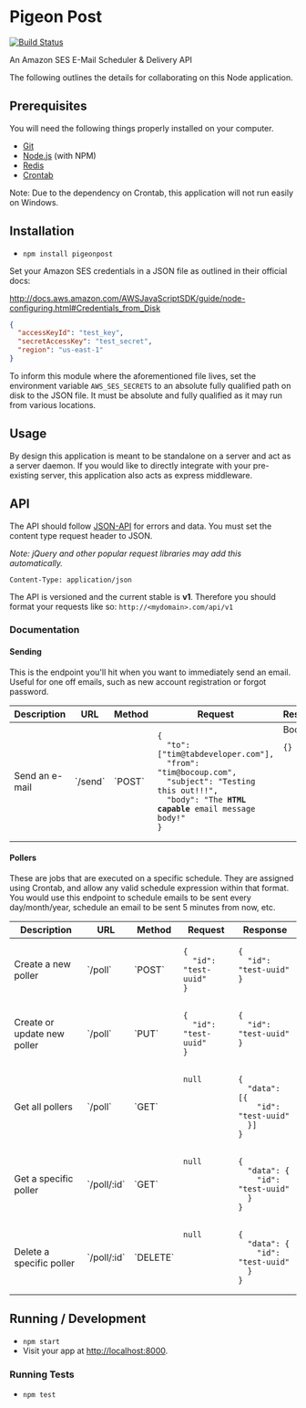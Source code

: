 # Pigeon Post

[![Build Status](https://travis-ci.org/tbranyen/pigeonpost.svg)](https://travis-ci.org/tbranyen/pigeonpost)

An Amazon SES E-Mail Scheduler & Delivery API

The following outlines the details for collaborating on this Node application.

## Prerequisites

You will need the following things properly installed on your computer.

* [Git](http://git-scm.com/)
* [Node.js](http://nodejs.org/) (with NPM)
* [Redis](http://redis.io/)
* [Crontab](http://crontab.org/)

Note: Due to the dependency on Crontab, this application will not run
easily on Windows.

## Installation

* `npm install pigeonpost`

Set your Amazon SES credentials in a JSON file as outlined in their official
docs:

http://docs.aws.amazon.com/AWSJavaScriptSDK/guide/node-configuring.html#Credentials_from_Disk


```json
{
  "accessKeyId": "test_key",
  "secretAccessKey": "test_secret",
  "region": "us-east-1"
}
```

To inform this module where the aforementioned file lives, set the environment
variable `AWS_SES_SECRETS` to an absolute fully qualified path on disk to the
JSON file.  It must be absolute and fully qualified as it may run from various
locations.

## Usage

By design this application is meant to be standalone on a server and act as a
server daemon.  If you would like to directly integrate with your pre-existing
server, this application also acts as express middleware.

## API

The API should follow [JSON-API](http://jsonapi.org/) for errors and data.  You
must set the content type request header to JSON.

*Note: jQuery and other popular request libraries may add this automatically.*

``` http
Content-Type: application/json
```

The API is versioned and the current stable is **v1**.  Therefore you should
format your requests like so: `http://<mydomain>.com/api/v1`

### Documentation

#### Sending

This is the endpoint you'll hit when you want to immediately send an email.
Useful for one off emails, such as new account registration or forgot password.

<table width="100%">

<thead>
  <tr>
    <th>Description</th>
    <th>URL</th>
    <th>Method</th>
    <th>Request</th>
    <th>Response</th>
  </tr>
</thead>

<tbody>
  <!-- Create poller -->
  <tr>
    <td>Send an e-mail</td>
    <td>`/send`</td>
    <td>`POST`</td>
    <td>
<pre class="highlight"><code>{
  "to": ["tim@tabdeveloper.com"],
  "from": "tim@bocoup.com",
  "subject": "Testing this out!!!",
  "body": "The <b>HTML capable</b> email message body!"
}</code></pre>
    </td>
    <td valign="top">
      Body:
      <pre class="highlight"><code>{}</code></pre></td>
  </tr>
</tbody>
</table>

#### Pollers

These are jobs that are executed on a specific schedule.  They are assigned using
Crontab, and allow any valid schedule expression within that format.  You would
use this endpoint to schedule emails to be sent every day/month/year, schedule
an email to be sent 5 minutes from now, etc.

<table width="100%">

<thead>
  <tr>
    <th>Description</th>
    <th>URL</th>
    <th>Method</th>
    <th>Request</th>
    <th>Response</th>
  </tr>
</thead>

<tbody>
  <!-- Create poller -->
  <tr>
    <td>Create a new poller</td>
    <td>`/poll`</td>
    <td>`POST`</td>
    <td valign="top">
<pre class="highlight"><code>{
  "id": "test-uuid"
}</code></pre>
    </td>
    <td valign="top">
      <pre class="highlight"><code>{
  "id": "test-uuid"
}</code></pre></td>
  </tr>

  <!-- Create or update poller -->
  <tr>
    <td>Create or update new poller</td>
    <td>`/poll`</td>
    <td>`PUT`</td>
    <td valign="top">
<pre class="highlight"><code>{
  "id": "test-uuid"
}</code></pre>
    </td>
    <td valign="top">
      <pre class="highlight"><code>{
  "id": "test-uuid"
}</code></pre></td>
  </tr>

  <!-- Get all pollers -->
  <tr>
    <td>Get all pollers</td>
    <td>`/poll`</td>
    <td>`GET`</td>
    <td valign="top">
<pre class="highlight"><code>null</code></pre>
    </td>
    <td valign="top">
      <pre class="highlight"><code>{
  "data": [{
    "id": "test-uuid"
  }]
}</code></pre></td>
  </tr>

  <!-- Get a specific poller -->
  <tr>
    <td>Get a specific poller</td>
    <td>`/poll/:id`</td>
    <td>`GET`</td>
    <td valign="top">
<pre class="highlight"><code>null</code></pre>
    </td>
    <td valign="top">
      <pre class="highlight"><code>{
  "data": {
    "id": "test-uuid"
  }
}</code></pre></td>
  </tr>

  <!-- Delete a specific poller -->
  <tr>
    <td>Delete a specific poller</td>
    <td>`/poll/:id`</td>
    <td>`DELETE`</td>
    <td valign="top">
<pre class="highlight"><code>null</code></pre>
    </td>
    <td valign="top">
      <pre class="highlight"><code>{
  "data": {
    "id": "test-uuid"
  }
}</code></pre></td>
  </tr>
</tbody>
</table>


## Running / Development

* `npm start`
* Visit your app at [http://localhost:8000](http://localhost:8000).

### Running Tests

* `npm test`
